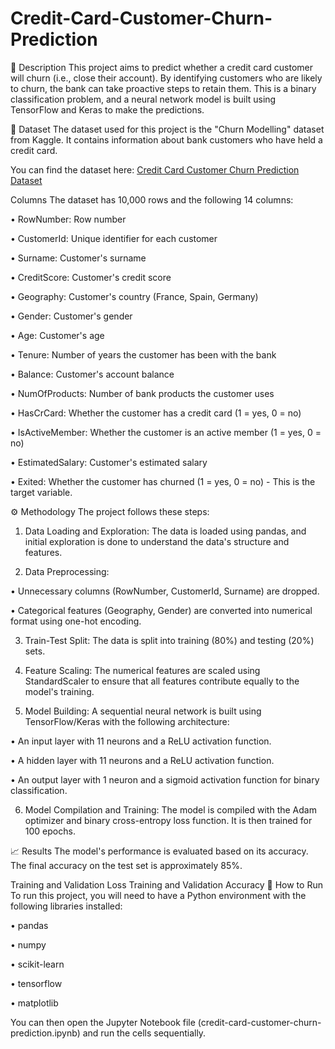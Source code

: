 # Credit-Card-Customer-Churn-Prediction
📝 Description
This project aims to predict whether a credit card customer will churn (i.e., close their account). By identifying customers who are likely to churn, the bank can take proactive steps to retain them. This is a binary classification problem, and a neural network model is built using TensorFlow and Keras to make the predictions.

💾 Dataset
The dataset used for this project is the "Churn Modelling" dataset from Kaggle. It contains information about bank customers who have held a credit card.

You can find the dataset here: [Credit Card Customer Churn Prediction Dataset](https://www.google.com/search?q=https://www.kaggle.com/datasets/sakshigoyal7/credit-card-customer-churn-prediction)

Columns
The dataset has 10,000 rows and the following 14 columns:

• RowNumber: Row number

• CustomerId: Unique identifier for each customer

• Surname: Customer's surname

• CreditScore: Customer's credit score

• Geography: Customer's country (France, Spain, Germany)

• Gender: Customer's gender

• Age: Customer's age

• Tenure: Number of years the customer has been with the bank

• Balance: Customer's account balance

• NumOfProducts: Number of bank products the customer uses

• HasCrCard: Whether the customer has a credit card (1 = yes, 0 = no)

• IsActiveMember: Whether the customer is an active member (1 = yes, 0 = no)

• EstimatedSalary: Customer's estimated salary

• Exited: Whether the customer has churned (1 = yes, 0 = no) - This is the target variable.

⚙️ Methodology
The project follows these steps:

1. Data Loading and Exploration: The data is loaded using pandas, and initial exploration is done to understand the data's structure and features.

2. Data Preprocessing:

• Unnecessary columns (RowNumber, CustomerId, Surname) are dropped.

• Categorical features (Geography, Gender) are converted into numerical format using one-hot encoding.

3. Train-Test Split: The data is split into training (80%) and testing (20%) sets.

4. Feature Scaling: The numerical features are scaled using StandardScaler to ensure that all features contribute equally to the model's training.

5. Model Building: A sequential neural network is built using TensorFlow/Keras with the following architecture:

• An input layer with 11 neurons and a ReLU activation function.

• A hidden layer with 11 neurons and a ReLU activation function.

• An output layer with 1 neuron and a sigmoid activation function for binary classification.

6. Model Compilation and Training: The model is compiled with the Adam optimizer and binary cross-entropy loss function. It is then trained for 100 epochs.

📈 Results
The model's performance is evaluated based on its accuracy. The final accuracy on the test set is approximately 85%.

Training and Validation Loss
Training and Validation Accuracy
🚀 How to Run
To run this project, you will need to have a Python environment with the following libraries installed:

• pandas

• numpy

• scikit-learn

• tensorflow

• matplotlib

You can then open the Jupyter Notebook file (credit-card-customer-churn-prediction.ipynb) and run the cells sequentially.
